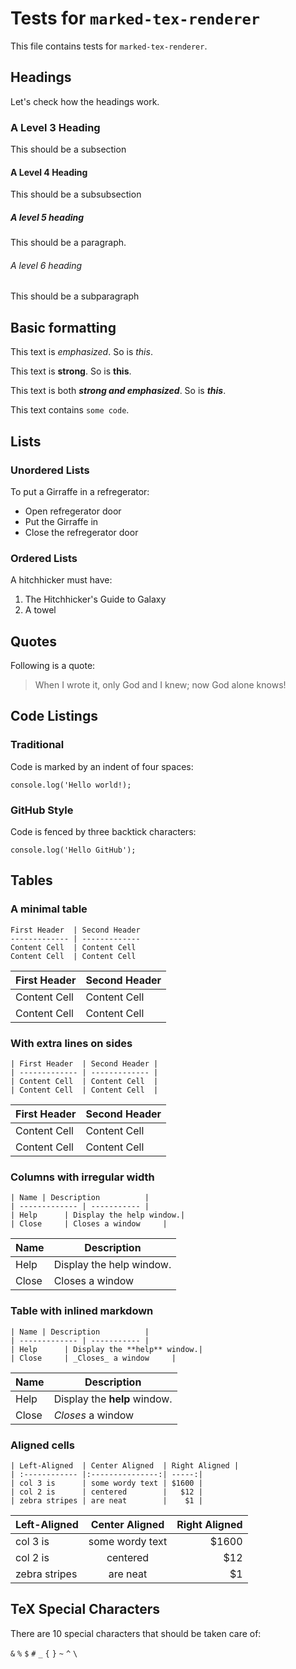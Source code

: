 # Tests for `marked-tex-renderer`

This file contains tests for `marked-tex-renderer`.

## Headings

Let's check how the headings work.

### A Level 3 Heading

This should be a subsection

#### A Level 4 Heading

This should be a subsubsection

##### A level 5 heading

This should be a paragraph.

###### A level 6 heading

This should be a subparagraph

## Basic formatting

This text is *emphasized*. So is _this_.

This text is **strong**. So is __this__.

This text is both ***strong and emphasized***. So is ___this___.

This text contains `some code`.

## Lists

### Unordered Lists

To put a Girraffe in a refregerator:

 * Open refregerator door
 * Put the Girraffe in
 * Close the refregerator door

### Ordered Lists

A hitchhicker must have:

 1. The Hitchhicker's Guide to Galaxy
 2. A towel

## Quotes

Following is a quote:

> When I wrote it, only God and I knew; now God alone knows!

## Code Listings

### Traditional

Code is marked by an indent of four spaces:

    console.log('Hello world!);

### GitHub Style

Code is fenced by three backtick characters:

```
console.log('Hello GitHub');
```

## Tables

### A minimal table

```
First Header  | Second Header
------------- | -------------
Content Cell  | Content Cell
Content Cell  | Content Cell
```

First Header  | Second Header
------------- | -------------
Content Cell  | Content Cell
Content Cell  | Content Cell

### With extra lines on sides

```
| First Header  | Second Header |
| ------------- | ------------- |
| Content Cell  | Content Cell  |
| Content Cell  | Content Cell  |
```

| First Header  | Second Header |
| ------------- | ------------- |
| Content Cell  | Content Cell  |
| Content Cell  | Content Cell  |

### Columns with irregular width

```
| Name | Description          |
| ------------- | ----------- |
| Help      | Display the help window.|
| Close     | Closes a window     |
```

| Name | Description          |
| ------------- | ----------- |
| Help      | Display the help window.|
| Close     | Closes a window     |

### Table with inlined markdown

```
| Name | Description          |
| ------------- | ----------- |
| Help      | Display the **help** window.|
| Close     | _Closes_ a window     |
```

| Name | Description          |
| ------------- | ----------- |
| Help      | Display the **help** window.|
| Close     | _Closes_ a window     |

### Aligned cells

```
| Left-Aligned  | Center Aligned  | Right Aligned |
| :------------ |:---------------:| -----:|
| col 3 is      | some wordy text | $1600 |
| col 2 is      | centered        |   $12 |
| zebra stripes | are neat        |    $1 |
```

| Left-Aligned  | Center Aligned  | Right Aligned |
| :------------ |:---------------:| -----:|
| col 3 is      | some wordy text | $1600 |
| col 2 is      | centered        |   $12 |
| zebra stripes | are neat        |    $1 |

## TeX Special Characters

There are 10 special characters that should be taken care of:

`&` `%` `$` `#` `_` `{` `}` `~` `^` `\`
